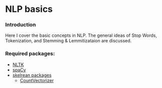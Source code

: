 # NLP basics

### Introduction
Here I cover the basic concepts in NLP. The general ideas of Stop Words, Tokenization, and Stemming & Lemmitizataion are discussed. 

### Required packages:
* [NLTK](https://www.nltk.org/)
* [spaCy](https://spacy.io/usage/spacy-101)
* [skelrean packages](https://scikit-learn.org/stable/index.html)
  * [CountVectorizer](https://scikit-learn.org/stable/modules/generated/sklearn.feature_extraction.text.CountVectorizer.html)
